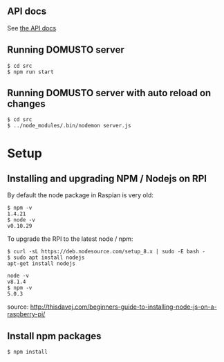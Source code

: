## API docs

See [the API docs](API.MD)

## Running DOMUSTO server

```
$ cd src
$ npm run start
```

## Running DOMUSTO server with auto reload on changes
```
$ cd src
$ ../node_modules/.bin/nodemon server.js
```

# Setup

## Installing and upgrading NPM / Nodejs on RPI

By default the node package in Raspian is very old:

```
$ npm -v
1.4.21
$ node -v
v0.10.29
```

To upgrade the RPI to the latest node / npm:

```
$ curl -sL https://deb.nodesource.com/setup_8.x | sudo -E bash -
$ sudo apt install nodejs
apt-get install nodejs

node -v
v8.1.4
$ npm -v
5.0.3
```

source: http://thisdavej.com/beginners-guide-to-installing-node-js-on-a-raspberry-pi/

## Install npm packages
```
$ npm install
```